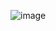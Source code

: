 ![image](https://user-images.githubusercontent.com/89932304/152903346-4e0b6e55-508e-42bd-8b8d-272651d84fc3.png)
